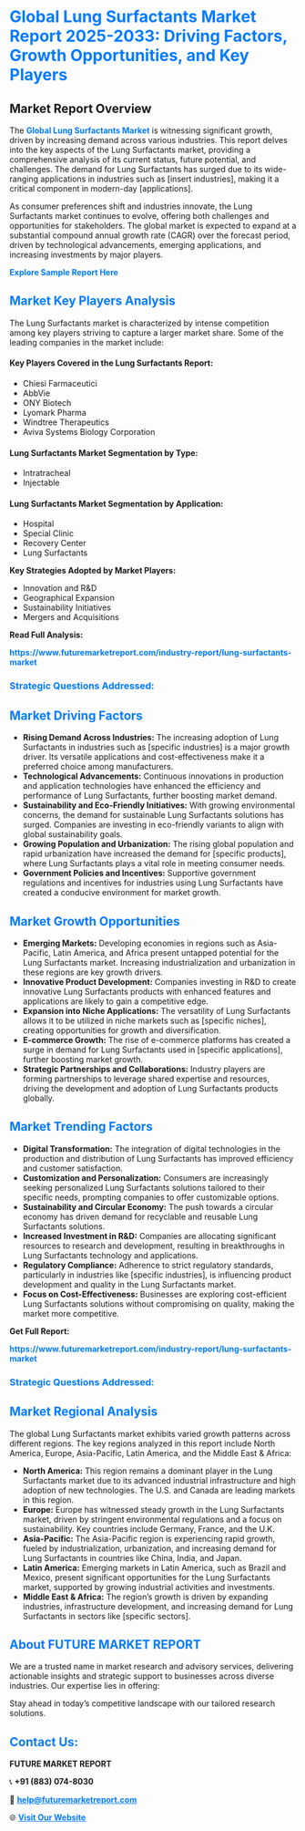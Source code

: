 <h1 style="color: #007BFF;">Global Lung Surfactants Market Report 2025-2033: Driving Factors, Growth Opportunities, and Key Players</h1>

<section id="overview">
<h2>Market Report Overview</h2>
<p>The <a href="https://www.futuremarketreport.com/industry-report/lung-surfactants-market" style="color: #007BFF; text-decoration: none;"><strong>Global Lung Surfactants Market</strong></a> is witnessing significant growth, driven by increasing demand across various industries. This report delves into the key aspects of the Lung Surfactants market, providing a comprehensive analysis of its current status, future potential, and challenges. The demand for Lung Surfactants has surged due to its wide-ranging applications in industries such as [insert industries], making it a critical component in modern-day [applications].</p>
<p>As consumer preferences shift and industries innovate, the Lung Surfactants market continues to evolve, offering both challenges and opportunities for stakeholders. The global market is expected to expand at a substantial compound annual growth rate (CAGR) over the forecast period, driven by technological advancements, emerging applications, and increasing investments by major players.</p>
</section>

<section id="overview">
<p><a href="https://www.futuremarketreport.com/request-sample/reportId=124074" style="color: #007BFF; text-decoration: none;"><strong>Explore Sample Report Here</strong></a></p>
</section>

<section id="key-players">
<h2 style="color: #007BFF;">Market Key Players Analysis</h2>
<p>The Lung Surfactants market is characterized by intense competition among key players striving to capture a larger market share. Some of the leading companies in the market include:</p>
<h4>Key Players Covered in the Lung Surfactants Report:</h4>
<ul><li>Chiesi Farmaceutici</li><li>AbbVie</li><li>ONY Biotech</li><li>Lyomark Pharma</li><li>Windtree Therapeutics</li><li>Aviva Systems Biology Corporation</li></ul>
<h4>Lung Surfactants Market Segmentation by Type:</h4>
<ul><li>Intratracheal</li><li>Injectable</li></ul>

<h4>Lung Surfactants Market Segmentation by Application:</h4>
<ul><li>Hospital</li><li>Special Clinic</li><li>Recovery Center</li><li>Lung Surfactants</li></ul>
<p><strong>Key Strategies Adopted by Market Players:</strong></p>
<ul>
<li>Innovation and R&D</li>
<li>Geographical Expansion</li>
<li>Sustainability Initiatives</li>
<li>Mergers and Acquisitions</li>
</ul>
</section>

<section>
<p><strong>Read Full Analysis: </strong></p><a href="https://www.futuremarketreport.com/industry-report/lung-surfactants-market" style="color: #007BFF; text-decoration: none;"><strong>https://www.futuremarketreport.com/industry-report/lung-surfactants-market</strong></a>
<h3 style="color: #007BFF;">Strategic Questions Addressed:</h3>
</section>

<section id="driving-factors">
<h2 style="color: #007BFF;">Market Driving Factors</h2>
<ul>
<li><strong>Rising Demand Across Industries:</strong> The increasing adoption of Lung Surfactants in industries such as [specific industries] is a major growth driver. Its versatile applications and cost-effectiveness make it a preferred choice among manufacturers.</li>
<li><strong>Technological Advancements:</strong> Continuous innovations in production and application technologies have enhanced the efficiency and performance of Lung Surfactants, further boosting market demand.</li>
<li><strong>Sustainability and Eco-Friendly Initiatives:</strong> With growing environmental concerns, the demand for sustainable Lung Surfactants solutions has surged. Companies are investing in eco-friendly variants to align with global sustainability goals.</li>
<li><strong>Growing Population and Urbanization:</strong> The rising global population and rapid urbanization have increased the demand for [specific products], where Lung Surfactants plays a vital role in meeting consumer needs.</li>
<li><strong>Government Policies and Incentives:</strong> Supportive government regulations and incentives for industries using Lung Surfactants have created a conducive environment for market growth.</li>
</ul>
</section>

<section id="growth-opportunities">
<h2 style="color: #007BFF;">Market Growth Opportunities</h2>
<ul>
<li><strong>Emerging Markets:</strong> Developing economies in regions such as Asia-Pacific, Latin America, and Africa present untapped potential for the Lung Surfactants market. Increasing industrialization and urbanization in these regions are key growth drivers.</li>
<li><strong>Innovative Product Development:</strong> Companies investing in R&D to create innovative Lung Surfactants products with enhanced features and applications are likely to gain a competitive edge.</li>
<li><strong>Expansion into Niche Applications:</strong> The versatility of Lung Surfactants allows it to be utilized in niche markets such as [specific niches], creating opportunities for growth and diversification.</li>
<li><strong>E-commerce Growth:</strong> The rise of e-commerce platforms has created a surge in demand for Lung Surfactants used in [specific applications], further boosting market growth.</li>
<li><strong>Strategic Partnerships and Collaborations:</strong> Industry players are forming partnerships to leverage shared expertise and resources, driving the development and adoption of Lung Surfactants products globally.</li>
</ul>
</section>

<section id="trending-factors">
<h2 style="color: #007BFF;">Market Trending Factors</h2>
<ul>
<li><strong>Digital Transformation:</strong> The integration of digital technologies in the production and distribution of Lung Surfactants has improved efficiency and customer satisfaction.</li>
<li><strong>Customization and Personalization:</strong> Consumers are increasingly seeking personalized Lung Surfactants solutions tailored to their specific needs, prompting companies to offer customizable options.</li>
<li><strong>Sustainability and Circular Economy:</strong> The push towards a circular economy has driven demand for recyclable and reusable Lung Surfactants solutions.</li>
<li><strong>Increased Investment in R&D:</strong> Companies are allocating significant resources to research and development, resulting in breakthroughs in Lung Surfactants technology and applications.</li>
<li><strong>Regulatory Compliance:</strong> Adherence to strict regulatory standards, particularly in industries like [specific industries], is influencing product development and quality in the Lung Surfactants market.</li>
<li><strong>Focus on Cost-Effectiveness:</strong> Businesses are exploring cost-efficient Lung Surfactants solutions without compromising on quality, making the market more competitive.</li>
</ul>
</section>

<section>
<p><strong>Get Full Report: </strong></p><a href="https://www.futuremarketreport.com/industry-report/lung-surfactants-market" style="color: #007BFF; text-decoration: none;"><strong>https://www.futuremarketreport.com/industry-report/lung-surfactants-market</strong></a>
<h3 style="color: #007BFF;">Strategic Questions Addressed:</h3>
</section>


<section id="regional-analysis">
<h2 style="color: #007BFF;">Market Regional Analysis</h2>
<p>The global Lung Surfactants market exhibits varied growth patterns across different regions. The key regions analyzed in this report include North America, Europe, Asia-Pacific, Latin America, and the Middle East & Africa:</p>
<ul>
<li><strong>North America:</strong> This region remains a dominant player in the Lung Surfactants market due to its advanced industrial infrastructure and high adoption of new technologies. The U.S. and Canada are leading markets in this region.</li>
<li><strong>Europe:</strong> Europe has witnessed steady growth in the Lung Surfactants market, driven by stringent environmental regulations and a focus on sustainability. Key countries include Germany, France, and the U.K.</li>
<li><strong>Asia-Pacific:</strong> The Asia-Pacific region is experiencing rapid growth, fueled by industrialization, urbanization, and increasing demand for Lung Surfactants in countries like China, India, and Japan.</li>
<li><strong>Latin America:</strong> Emerging markets in Latin America, such as Brazil and Mexico, present significant opportunities for the Lung Surfactants market, supported by growing industrial activities and investments.</li>
<li><strong>Middle East & Africa:</strong> The region’s growth is driven by expanding industries, infrastructure development, and increasing demand for Lung Surfactants in sectors like [specific sectors].</li>
</ul>
</section>

<footer>
<h2 style="color: #007BFF;">About FUTURE MARKET REPORT</h2>
<p>We are a trusted name in market research and advisory services, delivering actionable insights and strategic support to businesses across diverse industries. Our expertise lies in offering:</p>

<p>Stay ahead in today’s competitive landscape with our tailored research solutions.</p>

<h2 style="color: #007BFF;">Contact Us:</h2>
<p><strong>FUTURE MARKET REPORT</strong></p>
<p>📞 <strong>+91 (883) 074-8030</strong></p>
<p>📧 <strong><a href="mailto:help@futuremarketreport.com" style="color: #007BFF;">help@futuremarketreport.com</a></strong></p>
<p>🌐 <strong><a href="https://www.futuremarketreport.com/" style="color: #007BFF;">Visit Our Website</a></strong></p>
</footer>